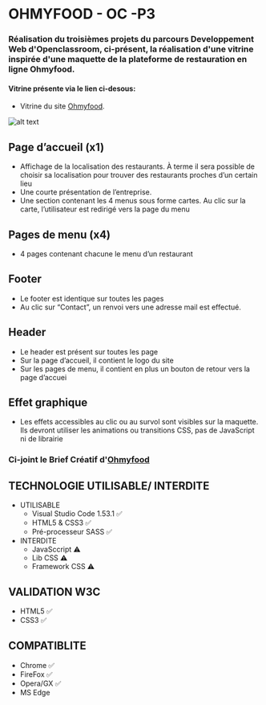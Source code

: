 # OHMYFOOD - OC -P3

### Réalisation du troisièmes projets du parcours Developpement Web d'Openclassroom, ci-présent, la réalisation d'une vitrine inspirée d'une maquette de la plateforme de restauration en ligne Ohmyfood.
#### Vitrine présente via le lien ci-desous:
- Vitrine du site [Ohmyfood](https://coaxoda.github.io).

![alt text](https://i.ibb.co/LRGm99x/Presentation-Ohmyfood.jpg")

## Page d’accueil (x1)
-  Affichage de la localisation des restaurants. À terme il sera possible de choisir sa
localisation pour trouver des restaurants proches d’un certain lieu
-  Une courte présentation de l’entreprise.
-  Une section contenant les 4 menus sous forme cartes. Au clic sur la carte,
l’utilisateur est redirigé vers la page du menu

## Pages de menu (x4)
- 4 pages contenant chacune le menu d’un restaurant

## Footer
-  Le footer est identique sur toutes les pages
-  Au clic sur “Contact”, un renvoi vers une adresse mail est effectué.

## Header
-  Le header est présent sur toutes les page
-  Sur la page d’accueil, il contient le logo du site
-  Sur les pages de menu, il contient en plus un bouton de retour vers la page d’accuei

## Effet graphique
- Les effets accessibles au clic ou au survol sont visibles sur la maquette. Ils devront utiliser
les animations ou transitions CSS, pas de JavaScript ni de librairie

### Ci-joint le Brief Créatif d'[Ohmyfood](https://s3-eu-west-1.amazonaws.com/course.oc-static.com/projects/DW_P3/Brief%20cre%CC%81atif%20-%20Ohmyfood!.pdf)

## TECHNOLOGIE UTILISABLE/ INTERDITE
- UTILISABLE
  - Visual Studio Code 1.53.1 	&#x2705;
  - HTML5 & CSS3 	&#x2705;
  - Pré-processeur SASS 	&#x2705;
- INTERDITE
  - JavaSccript ⚠
  - Lib CSS ⚠
  - Framework CSS ⚠
## VALIDATION W3C 
 - HTML5 ✅
 - CSS3 ✅
## COMPATIBLITE
 - Chrome ✅
 - FireFox ✅
 - Opera/GX ✅
 - MS Edge
